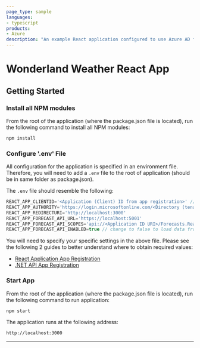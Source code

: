 ```yaml
---
page_type: sample
languages:
- typescript
products:
- Azure
description: "An example React application configured to use Azure AD for auth"
---
```


# Wonderland Weather React App

## Getting Started

### Install all NPM modules

From the root of the application (where the package.json file is located), run the following command to install all NPM modules:

```bash
npm install
```

### Configure '.env' File

All configuration for the application is specified in an environment file. Therefore, you will need to add a `.env` file to the root of application (should be in same folder as package.json).

The `.env` file should resemble the following:

```javascript
REACT_APP_CLIENTID='<Application (Client) ID from app registration>' // see React app registration guide
REACT_APP_AUTHORITY='https://login.microsoftonline.com/<Directory (tenant) ID>'
REACT_APP_REDIRECTURI='http://localhost:3000'
REACT_APP_FORECAST_API_URL='https://localhost:5001'
REACT_APP_FORECAST_API_SCOPES='api://<Application ID URI>/Forecasts.Read' //see scope configuration in api app registration guide
REACT_APP_FORECAST_API_ENABLED=true // change to false to load data from a file instead of an API
```

You will need to specify your specific settings in the above file. Please see the following 2 guides to better understand where to obtain required values:

- [React Application App Registration]
- [.NET API App Registration]

### Start App

From the root of the application (where the package.json file is located), run the following command to run application:

```bash
npm start
```

The application runs at the following address:

```bash
http://localhost:3000
```

---

[React Application App Registration]: https://github.com/drminnaar/azure-dotnet-examples/blob/main/active-directory/WonderlandWeather/docs/3-reactapp-azuread-appregistration.md
[.NET API App Registration]: https://github.com/drminnaar/azure-dotnet-examples/blob/main/active-directory/WonderlandWeather/docs/4-api-azuread-appregistration.md